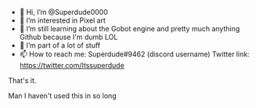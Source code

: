 - 👋 Hi, I’m @Superdude0000
- 👀 I’m interested in Pixel art
- 🌱 I’m still learning about the Gobot engine and pretty much anything Github because I'm dumb LOL
- 💞️ I’m part of a lot of stuff
- 📫 How to reach me:
Superdude#9462 (discord username)
Twitter link: https://twitter.com/Itssuperdude

That's it.

Man I haven't used this in so long
